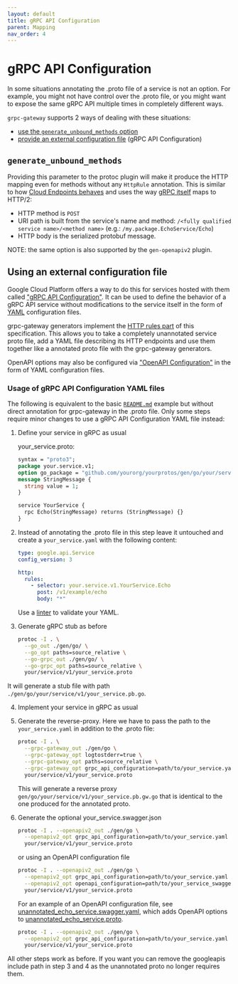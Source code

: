 ```yaml
---
layout: default
title: gRPC API Configuration
parent: Mapping
nav_order: 4
---
```


# gRPC API Configuration

In some situations annotating the .proto file of a service is not an option. For example, you might not have control over the .proto file, or you might want to expose the same gRPC API multiple times in completely different ways.

`grpc-gateway` supports 2 ways of dealing with these situations:

- [use the `generate_unbound_methods` option](#generate_unbound_methods)
- [provide an external configuration file](#using-an-external-configuration-file) (gRPC API Configuration)

## `generate_unbound_methods`

Providing this parameter to the protoc plugin will make it produce the HTTP mapping even for methods without any `HttpRule` annotation.
This is similar to how [Cloud Endpoints behaves](https://cloud.google.com/endpoints/docs/grpc/transcoding#where_to_configure_transcoding) and uses the way [gRPC itself](https://github.com/grpc/grpc/blob/master/doc/PROTOCOL-HTTP2.md) maps to HTTP/2:

- HTTP method is `POST`
- URI path is built from the service's name and method: `/<fully qualified service name>/<method name>` (e.g.: `/my.package.EchoService/Echo`)
- HTTP body is the serialized protobuf message.

NOTE: the same option is also supported by the `gen-openapiv2` plugin.

## Using an external configuration file

Google Cloud Platform offers a way to do this for services
hosted with them called
["gRPC API Configuration"](https://cloud.google.com/endpoints/docs/grpc/grpc-service-config).
It can be used to define the behavior of a gRPC API service
without modifications to the service itself in the form of
[YAML](https://en.wikipedia.org/wiki/YAML) configuration files.

grpc-gateway generators implement the
[HTTP rules part](https://cloud.google.com/endpoints/docs/grpc-service-config/reference/rpc/google.api#httprule)
of this specification. This allows you to take a completely
unannotated service proto file, add a YAML file describing
its HTTP endpoints and use them together like a annotated
proto file with the grpc-gateway generators.

OpenAPI options may also be configured via
["OpenAPI Configuration"](https://github.com/grpc-ecosystem/grpc-gateway/tree/master/internal/descriptor/openapiconfig/openapiconfig.proto) in the form of YAML configuration files.

### Usage of gRPC API Configuration YAML files

The following is equivalent to the basic
[`README.md`](https://github.com/grpc-ecosystem/grpc-gateway/blob/master/README.md#usage)
example but without direct
annotation for grpc-gateway in the .proto file. Only some steps require minor
changes to use a gRPC API Configuration YAML file instead:

1. Define your service in gRPC as usual

   your_service.proto:

   ```protobuf
   syntax = "proto3";
   package your.service.v1;
   option go_package = "github.com/yourorg/yourprotos/gen/go/your/service/v1";
   message StringMessage {
     string value = 1;
   }

   service YourService {
     rpc Echo(StringMessage) returns (StringMessage) {}
   }
   ```

2. Instead of annotating the .proto file in this step leave it untouched
   and create a `your_service.yaml` with the following content:

   ```yaml
   type: google.api.Service
   config_version: 3

   http:
     rules:
       - selector: your.service.v1.YourService.Echo
         post: /v1/example/echo
         body: "*"
   ```

   Use a [linter](http://www.yamllint.com/) to validate your YAML.

3. Generate gRPC stub as before

   ```sh
   protoc -I . \
     --go_out ./gen/go/ \
     --go_opt paths=source_relative \
     --go-grpc_out ./gen/go/ \
     --go-grpc_opt paths=source_relative \
     your/service/v1/your_service.proto
   ```

It will generate a stub file with path `./gen/go/your/service/v1/your_service.pb.go`.

4. Implement your service in gRPC as usual

5. Generate the reverse-proxy. Here we have to pass the path to
   the `your_service.yaml` in addition to the .proto file:

   ```sh
   protoc -I . \
     --grpc-gateway_out ./gen/go \
     --grpc-gateway_opt logtostderr=true \
     --grpc-gateway_opt paths=source_relative \
     --grpc-gateway_opt grpc_api_configuration=path/to/your_service.yaml \
     your/service/v1/your_service.proto
   ```

   This will generate a reverse proxy `gen/go/your/service/v1/your_service.pb.gw.go` that is identical to the one produced for the annotated proto.

6. Generate the optional your_service.swagger.json

   ```sh
   protoc -I . --openapiv2_out ./gen/go \
     --openapiv2_opt grpc_api_configuration=path/to/your_service.yaml \
     your/service/v1/your_service.proto
   ```

   or using an OpenAPI configuration file

   ```sh
   protoc -I . --openapiv2_out ./gen/go \
     --openapiv2_opt grpc_api_configuration=path/to/your_service.yaml \
     --openapiv2_opt openapi_configuration=path/to/your_service_swagger.yaml \
     your/service/v1/your_service.proto
   ```

   For an example of an OpenAPI configuration file, see [unannotated_echo_service.swagger.yaml](https://github.com/grpc-ecosystem/grpc-gateway/tree/master/examples/internal/proto/examplepb/unannotated_echo_service.swagger.yaml), which adds OpenAPI options to [unannotated_echo_service.proto](https://github.com/grpc-ecosystem/grpc-gateway/tree/master/examples/internal/proto/examplepb/unannotated_echo_service.proto).

   ```sh
   protoc -I . --openapiv2_out ./gen/go \
     --openapiv2_opt grpc_api_configuration=path/to/your_service.yaml \
     your/service/v1/your_service.proto
   ```

All other steps work as before. If you want you can remove the googleapis include path in step 3 and 4 as the unannotated proto no longer requires them.
